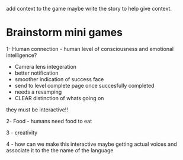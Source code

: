 add context to the game maybe write the story to help give context.  

# Brainstorm mini games

1- Human connection - human level of consciousness and emotional intelligence?
 - Camera lens integeration
 - better notification
 - smoother indication of success face
 - send to level complete page once succesfully completed
 - needs a revamping
- CLEAR distinction of whats going on

they must be interactive!!

2- Food - humans need food to eat
 

3 - creativity

4 -  how can we make this interactive maybe getting actual voices and associate it to the the name of the language 

